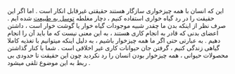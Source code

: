 این که انسان با همه چیزخواری سازگار هستند حقیقتی غیرقابل انکار است . اما اگر این حقیقت را در رد گیاه خواری استفاده کنیم ، دچار مغلطه [توسل به طبیعت] شده ایم .
صرف نظر از اینکه بدن ما چقدر شبیه موجودات گیاه خوار یا گوشت خوار است ، داشتن اعضای بدنی که قادر به انجام کاری هستند ، به این معنی نیست که ما باید آن را انجام دهیم .
به عبارتی حتی اگر ما همه چیزخوار باشیم ، به دلیل اینکه میتوانیم با تغذیه کاملا گیاهی زندگی کنیم ، گرفتن جان حیوانات کاری غیر اخلاقی است .
شما با کنار گذاشتن محصولات حیوانی ، همه چیزخوار بودن انسان را رد نکردید چون این حقیقت تا حدودی بی ربط به این موضوع تلقی میشود .

[توسل به طبیعت]: https://www.logicallyfallacious.com/logicalfallacies/Appeal-to-Nature
